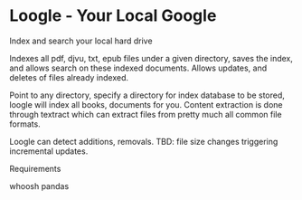 # Loogle - Your Local Google

Index and search your local hard drive

Indexes all pdf, djvu, txt, epub files under a given directory, saves
the index, and allows search on these indexed documents. Allows
updates, and deletes of files already indexed.

Point to any directory, specify a directory for index database to be
stored, loogle will index all books, documents for you. Content
extraction is done through textract which can extract files from
pretty much all common file formats.

Loogle can detect additions, removals. TBD: file size changes
triggering incremental updates.

Requirements

whoosh
pandas

